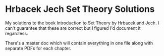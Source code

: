 # Hrbacek Jech Set Theory Solutions

My solutions to the book Introduction to Set Theory by Hrbacek and Jech. I can't guarantee that these are correct but I figured I'd document it regardless.

There's a master doc which will contain everything in one file along with separate PDFs for each chapter.

